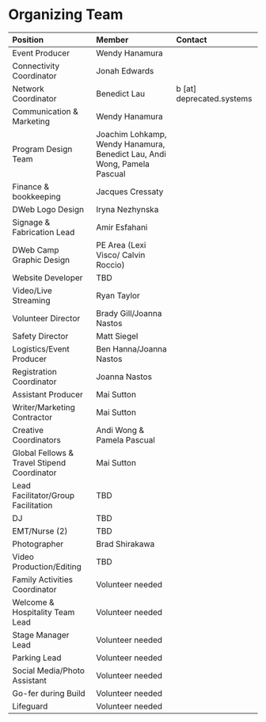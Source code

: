 Organizing Team
===============

| Position | Member | Contact |
|:---------|:-------|:--------|
| Event Producer | Wendy Hanamura | |
| Connectivity Coordinator | Jonah Edwards | |
| Network Coordinator | Benedict Lau | b [at] deprecated.systems |
| Communication & Marketing | Wendy Hanamura | |
| Program Design Team | Joachim Lohkamp, Wendy Hanamura, Benedict Lau, Andi Wong, Pamela Pascual | |
| Finance & bookkeeping | Jacques Cressaty | |
| DWeb Logo Design | Iryna Nezhynska | |
| Signage & Fabrication Lead | Amir Esfahani | |
| DWeb Camp Graphic Design | PE Area (Lexi Visco/ Calvin Roccio) | |
| Website Developer | TBD | |
| Video/Live Streaming | Ryan Taylor | |
| Volunteer Director | Brady Gill/Joanna Nastos | |
| Safety Director | Matt Siegel | |
| Logistics/Event Producer | Ben Hanna/Joanna Nastos | |
| Registration Coordinator | Joanna Nastos | |
| Assistant Producer | Mai Sutton | |
| Writer/Marketing Contractor | Mai Sutton | |
| Creative Coordinators | Andi Wong & Pamela Pascual | |
| Global Fellows & Travel Stipend Coordinator | Mai Sutton | |
| Lead Facilitator/Group Facilitation | TBD | |
| DJ | TBD | |
| EMT/Nurse (2) | TBD | |
| Photographer | Brad Shirakawa | |
| Video Production/Editing | TBD | |
| Family Activities Coordinator | Volunteer needed | |
| Welcome & Hospitality Team Lead | Volunteer needed | |
| Stage Manager Lead | Volunteer needed | |
| Parking Lead | Volunteer needed | |
| Social Media/Photo Assistant | Volunteer needed | |
| Go-fer during Build | Volunteer needed | |
| Lifeguard | Volunteer needed | |
